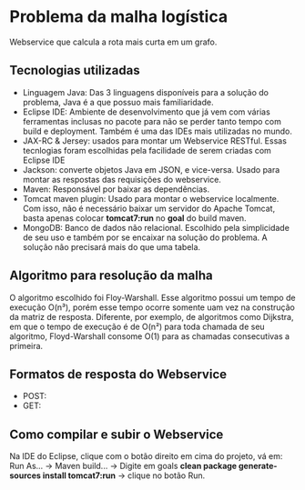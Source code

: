  # Problema da malha logística
 
 Webservice que calcula a rota mais curta em um grafo.
 
 ## Tecnologias utilizadas
 
 * Linguagem Java: Das 3 linguagens disponíveis para a solução do problema, Java é a que possuo mais familiaridade.
 * Eclipse IDE: Ambiente de desenvolvimento que já vem com várias ferramentas inclusas no pacote para não se perder tanto tempo com build e deployment. Também é uma das IDEs mais utilizadas no mundo.
 * JAX-RC & Jersey: usados para montar um Webservice RESTful. Essas tecnlogias foram escolhidas pela facilidade de serem criadas com Eclipse IDE
 * Jackson: converte objetos Java em JSON, e vice-versa. Usado para montar as respostas das requisições do webservice.
 * Maven: Responsável por baixar as dependências.
 * Tomcat maven plugin: Usado para montar o webservice localmente. Com isso, não é necessário baixar um servidor do Apache Tomcat, basta apenas colocar **tomcat7:run** no **goal** do build maven.
 * MongoDB: Banco de dados não relacional. Escolhido pela simplicidade de seu uso e também por se encaixar na solução do problema. A solução não precisará mais do que uma tabela.
 
 ## Algoritmo para resolução da malha
 
 O algoritmo escolhido foi Floy-Warshall. Esse algoritmo possui um tempo de execução O(n³), porém esse tempo ocorre somente uam vez na construção da matriz de resposta.
 Diferente, por exemplo, de algoritmos como Dijkstra, em que o tempo de execução é de O(n²) para toda chamada de seu algoritmo, Floyd-Warshall consome O(1) para as chamadas consecutivas a primeira.
 
 ## Formatos de resposta do Webservice
 
 * POST:
 * GET: 
 
 ## Como compilar e subir o Webservice
 
 Na IDE do Eclipse, clique com o botão direito em cima do projeto, vá em: Run As... -> Maven build... -> Digite em goals **clean package generate-sources install tomcat7:run** -> clique no botão Run.
